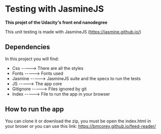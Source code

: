 # Testing with JasmineJS

**This projet of the Udacity's front end nanodegree**

This unit testing is made with JasmineJS (https://jasmine.github.io/)

## Dependencies

In this project you will find:
<ul>
	<li>Css -----> There are all the styles</li>
	<li>Fonts -----> Fonts used</li>
	<li>Jasmine -----> JasmineJS suite and the specs to run the tests</li>
	<li>JS -----> The app core</li>
	<li>Gitignore -----> Files ignored by git</li>
	<li>Index -----> File to run the app in your browser</li>
</ul>

## How to run the app

You can clone it or download the zip, you must be open the index.html in your broser
or you can use this link: https://bmcorey.github.io/feed-reader/
